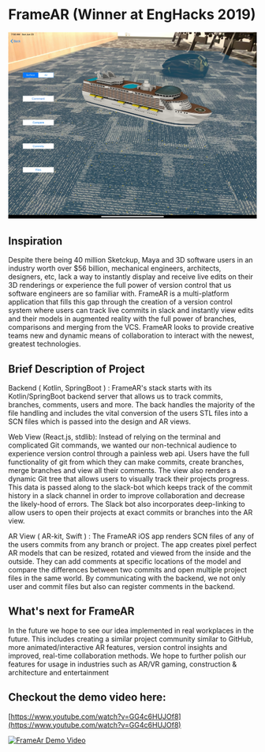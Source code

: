 # FrameAR (Winner at EngHacks 2019)

![Cruise Model](https://raw.githubusercontent.com/rushigandhi/FrameAR/master/graphics/boat.jpg "Cruise Model")

## Inspiration

Despite there being 40 million Sketckup, Maya and 3D software users in an industry worth over \$56 billion, mechanical engineers, architects, designers, etc, lack a way to instantly display and receive live edits on their 3D renderings or experience the full power of version control that us software engineers are so familiar with. FrameAR is a multi-platform application that fills this gap through the creation of a version control system where users can track live commits in slack and instantly view edits and their models in augmented reality with the full power of branches, comparisons and merging from the VCS. FrameAR looks to provide creative teams new and dynamic means of collaboration to interact with the newest, greatest technologies.

## Brief Description of Project

Backend ( Kotlin, SpringBoot ) : FrameAR's stack starts with its Kotlin/SpringBoot backend server that allows us to track commits, branches, comments, users and more. The back handles the majority of the file handling and includes the vital conversion of the users STL files into a SCN files which is passed into the design and AR views.

Web View (React.js, stdlib): Instead of relying on the terminal and complicated Git commands, we wanted our non-technical audience to experience version control through a painless web api. Users have the full functionality of git from which they can make commits, create branches, merge branches and view all their comments. The view also renders a dynamic Git tree that allows users to visually track their projects progress. This data is passed along to the slack-bot which keeps track of the commit history in a slack channel in order to improve collaboration and decrease the likely-hood of errors. The Slack bot also incorporates deep-linking to allow users to open their projects at exact commits or branches into the AR view.

AR View ( AR-kit, Swift ) : The FrameAR iOS app renders SCN files of any of the users commits from any branch or project. The app creates pixel perfect AR models that can be resized, rotated and viewed from the inside and the outside. They can add comments at specific locations of the model and compare the differences between two commits and open multiple project files in the same world. By communicating with the backend, we not only user and commit files but also can register comments in the backend.

## What's next for FrameAR

In the future we hope to see our idea implemented in real workplaces in the future. This includes creating a similar project community similar to GitHub, more animated/interactive AR features, version control insights and improved, real-time collaboration methods. We hope to further polish our features for usage in industries such as AR/VR gaming, construction & architecture and entertainment

## Checkout the demo video here:

[https://www.youtube.com/watch?v=GG4c6HUJOf8](https://www.youtube.com/watch?v=GG4c6HUJOf8)

[![FrameAr Demo Video](http://img.youtube.com/vi/GG4c6HUJOf8/0.jpg)](https://www.youtube.com/watch?v=GG4c6HUJOf8)
